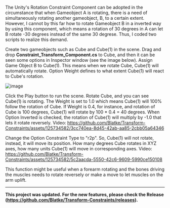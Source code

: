 The Unity's Rotation Constraint Component can be adopted in the circumstance that when Gameobject A is rotating, there is a need of simultaneously rotating another gameobject, B, to a certain extent. However, I cannot by this far how to rotate Gameobject B in a inverted way by using this component, which means a rotation of 30 degrees in A can let B rotate -30 degrees instead of the same 30 degrese.
Thus, I coded two scripts to realize this demand.

Create two gameobjects such as Cube and Cube(1) in the scene. 
Drag and drop **Constraint_Transform_Component.cs** to Cube, and then it can be seen some options in Inspector window (see the image below).
Assign Game Object B to Cube(1). This means when we rotate Cube, Cube(1) will automatically rotate.
Option Weight defines to what extent Cube(1) will react to Cube's rotation.

![image](https://github.com/Blatke/Transform-Constraints/assets/125734582/6068541e-6947-49d5-8940-9ef7254b75e1)


Click the Play button to run the scene.
Rotate Cube, and you can see Cube(1) is rotating. The Weight is set to 1.0 which means Cube(1) will 100% follow the rotation of Cube. If Weight is 0.4, for instance, and rotation of Cube is 100 degrees, Cube(1) will rotate by 100 * 0.4 = 40 degrees.
When Option Inverted is checked, the rotation of Cube(1) will multiply by -1.0 that lets it rotate reversely.
Video: https://github.com/Blatke/Transform-Constraints/assets/125734582/3cc740ea-8d45-42ab-aa85-2cbb05a64346

Change the Option Constraint Type to "r2p". So, Cube(1) will not rotate, instead, it will move its position. How many degrees Cube rotates in XYZ axes, how many units Cube(1) will move in corresponding axes. 
Video: https://github.com/Blatke/Transform-Constraints/assets/125734582/5c2aacda-5550-42c6-9609-5990ce150108

This function might be useful when a forearm rotating and the bones driving the muscles needs to rotate reversely or make a move to let muscles on the arm uplift.

-------
**This project was updated. For the new features, please check the Release (https://github.com/Blatke/Transform-Constraints/releases).**
